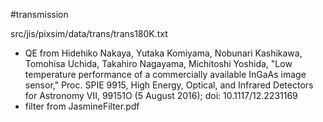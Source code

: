 #transmission

src/jis/pixsim/data/trans/trans180K.txt

- QE from Hidehiko Nakaya, Yutaka Komiyama, Nobunari Kashikawa, Tomohisa Uchida,
Takahiro Nagayama, Michitoshi Yoshida, "Low temperature performance of a
commercially available InGaAs image sensor," Proc. SPIE 9915, High Energy,
Optical, and Infrared Detectors for Astronomy VII, 99151O (5 August 2016);
doi: 10.1117/12.2231169
- filter from JasmineFilter.pdf

